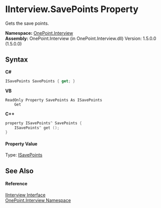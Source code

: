 # IInterview.SavePoints Property 
 

Gets the save points.

**Namespace:**&nbsp;<a href="N_OnePoint_Interview">OnePoint.Interview</a><br />**Assembly:**&nbsp;OnePoint.Interview (in OnePoint.Interview.dll) Version: 1.5.0.0 (1.5.0.0)

## Syntax

**C#**<br />
``` C#
ISavePoints SavePoints { get; }
```

**VB**<br />
``` VB
ReadOnly Property SavePoints As ISavePoints
	Get
```

**C++**<br />
``` C++
property ISavePoints^ SavePoints {
	ISavePoints^ get ();
}
```


#### Property Value
Type: <a href="T_OnePoint_Interview_ISavePoints">ISavePoints</a>

## See Also


#### Reference
<a href="T_OnePoint_Interview_IInterview">IInterview Interface</a><br /><a href="N_OnePoint_Interview">OnePoint.Interview Namespace</a><br />